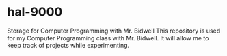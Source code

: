 # hal-9000
Storage for Computer Programming with Mr. Bidwell
This repository is used for my Computer Programming class with Mr. Bidwell. It will allow me to keep track of projects while experimenting.
